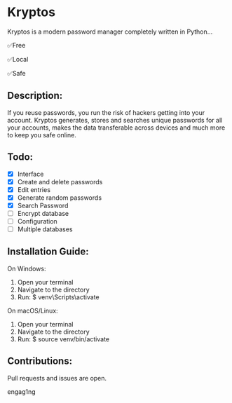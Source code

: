 # Kryptos
Kryptos is a modern password manager completely written in Python...

✅Free

✅Local

✅Safe

## Description:
If you reuse passwords, you run the risk of hackers getting into your account. Kryptos generates, stores and searches unique passwords for all your accounts, makes the data transferable across devices and much more to keep you safe online.

## Todo:
- [x] Interface
- [x] Create and delete passwords
- [x] Edit entries
- [x] Generate random passwords
- [x] Search Password
- [ ] Encrypt database
- [ ] Configuration
- [ ] Multiple databases

## Installation Guide:
On Windows:
1. Open your terminal
2. Navigate to the directory
3. Run:
  $ venv\Scripts\activate

On macOS/Linux:
1. Open your terminal
2. Navigate to the directory
3. Run:
  $ source venv/bin/activate

## Contributions:
Pull requests and issues are open.

engag1ng
